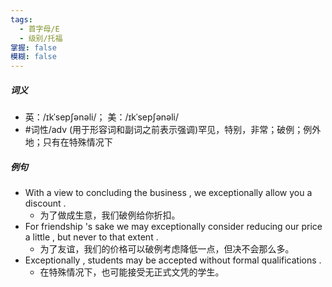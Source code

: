 ```yaml
---
tags:
  - 首字母/E
  - 级别/托福
掌握: false
模糊: false
---
```

##### 词义
- 英：/ɪkˈsepʃənəli/； 美：/ɪkˈsepʃənəli/
- #词性/adv  (用于形容词和副词之前表示强调)罕见，特别，非常；破例；例外地；只有在特殊情况下
##### 例句
- With a view to concluding the business , we exceptionally allow you a discount .
	- 为了做成生意，我们破例给你折扣。
- For friendship 's sake we may exceptionally consider reducing our price a little , but never to that extent .
	- 为了友谊，我们的价格可以破例考虑降低一点，但决不会那么多。
- Exceptionally , students may be accepted without formal qualifications .
	- 在特殊情况下，也可能接受无正式文凭的学生。
